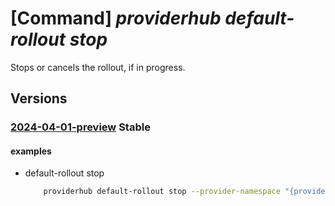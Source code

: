 # [Command] _providerhub default-rollout stop_

Stops or cancels the rollout, if in progress.

## Versions

### [2024-04-01-preview](/Resources/mgmt-plane/L3N1YnNjcmlwdGlvbnMve30vcHJvdmlkZXJzL21pY3Jvc29mdC5wcm92aWRlcmh1Yi9wcm92aWRlcnJlZ2lzdHJhdGlvbnMve30vZGVmYXVsdHJvbGxvdXRzL3t9L3N0b3A=/2024-04-01-preview.xml) **Stable**

<!-- mgmt-plane /subscriptions/{}/providers/microsoft.providerhub/providerregistrations/{}/defaultrollouts/{}/stop 2024-04-01-preview -->

#### examples

- default-rollout stop
    ```bash
        providerhub default-rollout stop --provider-namespace "{providerNamespace}" --rollout-name "{defaultRolloutName}"
    ```
